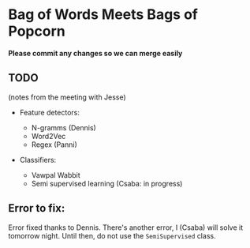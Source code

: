 # Bag of Words Meets Bags of Popcorn

**Please commit any changes so we can merge easily**

## **TODO**
(notes from the meeting with Jesse)

* Feature detectors:
  - N-gramms (Dennis)
  - Word2Vec
  - Regex (Panni)

* Classifiers:
  - Vawpal Wabbit
  - Semi supervised learning (Csaba: in progress)

## Error to fix:

Error fixed thanks to Dennis. There's another
error, I (Csaba) will solve it tomorrow night. Until then,
do not use the `SemiSupervised` class.